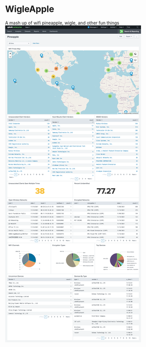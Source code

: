 # WigleApple
A mash up of wifi pineapple, wigle, and other fun things  
![screenshot](./screenshot.png)